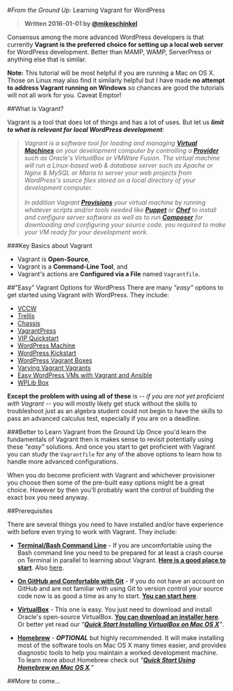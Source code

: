 #_From the Ground Up:_ Learning Vagrant for WordPress 

> **Written 2016-01-01 by [@mikeschinkel](http://twitter.com/mikeschinkel)**

Consensus among the more advanced WordPress developers is that currently **Vagrant is the preferred choice for setting up a local web server** for WordPress development. Better than MAMP, WAMP, ServerPress or anything else that is similar.

**Note:** This tutorial will be most helpful if you are running a Mac on OS X. Those on Linux may also find it similarly helpful but I have made **no attempt to address Vagrant running on Windows** so chances are good the tutorials will not all work for you.  Caveat Emptor!

##What is Vagrant?

Vagrant is a tool that does lot of things and has a lot of uses. But let us _**limit to what is relevant for local WordPress development**:_

> _Vagrant is a software tool for loading and managing [**_Virtual Machines_**](https://en.wikipedia.org/wiki/Virtual_machine) on your development computer by controlling a [**_Provider_**](https://docs.vagrantup.com/v2/providers/) such as Oracle's VirtualBox or VMWare Fusion. The virtual machine will run a Linux-based web & database server such as Apache or Nginx & MySQL or Maria to server your web projects from WordPress's source files stored on a local directory of your development computer._
><br><br>
> _In addition Vagrant [_**Provisions**_](https://docs.vagrantup.com/v2/provisioning/index.html) your virtual machine by running whatever scripts and/or tools needed like [_**Puppet**_](https://puppetlabs.com/puppet/what-is-puppet) or [_**Chef**_](https://learn.chef.io/) to install and configure server software as well as to run [_**Composer**_](https://getcomposer.org/) for downloading and configuring your source code. you required to make your VM ready for your development work._

###Key Basics about Vagrant
- Vagrant is **Open-Source**, 
- Vagrant is a **Command-Line Tool**, and
- Vagrant's actions are **Configured via a File** named `Vagrantfile`.

##"Easy" Vagrant Options for WordPress
There are many _"easy"_ options to get started using Vagrant with WordPress. They include:

- [VCCW](http://vccw.cc)
- [Trellis](https://roots.io/trellis/)
- [Chassis](http://docs.chassis.io)
- [VagrantPress](https://github.com/vagrantpress)
- [VIP Quickstart](https://vip.wordpress.com/documentation/quickstart/)
- [WordPress Machine](https://github.com/audionerd/wordpress-machine)
- [WordPress Kickstart](https://github.com/jnettome/wordpress_kickstart)
- [WordPress Vagrant Boxes](https://github.com/tierra/wp-vagrant)
- [Varying Vagrant Vagrants](http://varyingvagrantvagrants.org)
- [Easy WordPress VMs with Vagrant and Ansible](https://github.com/jalefkowit/vagrant-ansible-wordpress)
- [WPLib Box](https://github.com/wplib/wplib-box/)

**Except the problem with using all of these** is -- _if you are not yet proficient with Vagrant_ -- you will mostly likely get stuck without the skills to troubleshoot just as an algebra student could not begin to have the skills to pass an advanced calculus test, especially if you are on a deadline.  

###Better to Learn Vagrant from the Ground Up
Once you'd learn the fundamentals of Vagrant then is makes sense to revisit potentially using these _"easy"_ solutions. And once you start to get proficient with Vagrant you can study the `Vagrantfile` for any of the above options to learn how to handle more advanced configurations.

When you do become proficient with Vagrant and whichever provisioner you choose then some of the pre-built easy options might be a great choice. However by then you'll probably want the control of building the exact box you need anyway.

##Prerequisites

There are several things you need to have installed and/or have experience with before even trying to work with Vagrant. They include:

- [**Terminal/Bash Command Line**](http://blog.teamtreehouse.com/introduction-to-the-mac-os-x-command-line) - If you are uncomfortable using the Bash command line you need to be prepared for at least a crash course on Terminal in parallel to learning about Vagrant. [**Here is a good place to start**](http://blog.teamtreehouse.com/introduction-to-the-mac-os-x-command-line). Also [here](http://www.macdevcenter.com/pub/a/mac/2001/12/14/terminal_one.html).

- [**On GitHub and Comfortable with Git**](https://github.com/thecodersguild/learning-git-for-wordpress) - If you do not have an account on GitHub and are not familiar with using Git to version control your source code now is as good a time as any to start.  [**You can start here**](https://github.com/thecodersguild/learning-git-for-wordpress).

- [**VirtualBox**](https://www.virtualbox.org/wiki/Downloads) - This one is easy. You just need to download and install Oracle's open-source VirtualBox. [**You can download an installer here**](https://www.virtualbox.org/wiki/Downloads). Or better yet read our _"[_**Quick Start Installing VirtualBox on Mac OS X**_](https://github.com/thecodersguild/quick-start-installing-virtualbox-on-mac-os-x)"_.

- [**Homebrew**](http://brew.sh) - _**OPTIONAL**_ but highly recommended. It will make installing most of the software tools on Mac OS X many times easier, and provides diagnostic tools to help you maintain a worked development machine.  To learn more about Homebrew check out _"[_**Quick Start Using Homebrew on Mac OS X**_](https://github.com/thecodersguild/quick-start-using-homebrew-on-mac-os-x)."_

##More to come...


